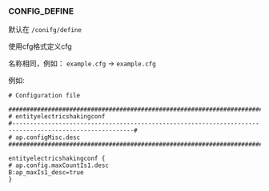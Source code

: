 ### CONFIG_DEFINE

默认在 `/conifg/define`

使用cfg格式定义cfg

名称相同，例如： `example.cfg` -> `example.cfg`

例如:
```editorconfig
# Configuration file

##########################################################################################################
# entityelectricshakingconf
#--------------------------------------------------------------------------------------------------------#
# ap.configMisc.desc
##########################################################################################################

entityelectricshakingconf {
# ap.config.maxCountIs1.desc
B:ap_maxIs1_desc=true
}
```